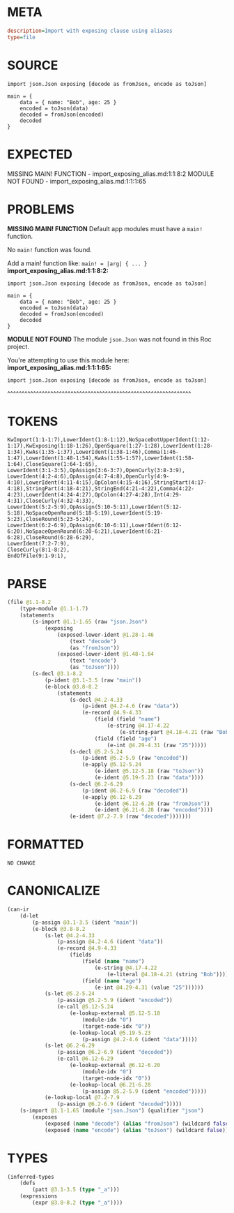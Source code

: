 # META
~~~ini
description=Import with exposing clause using aliases
type=file
~~~
# SOURCE
~~~roc
import json.Json exposing [decode as fromJson, encode as toJson]

main = {
	data = { name: "Bob", age: 25 }
	encoded = toJson(data)
	decoded = fromJson(encoded)
	decoded
}
~~~
# EXPECTED
MISSING MAIN! FUNCTION - import_exposing_alias.md:1:1:8:2
MODULE NOT FOUND - import_exposing_alias.md:1:1:1:65
# PROBLEMS
**MISSING MAIN! FUNCTION**
Default app modules must have a `main!` function.

No `main!` function was found.

Add a main! function like:
`main! = |arg| { ... }`
**import_exposing_alias.md:1:1:8:2:**
```roc
import json.Json exposing [decode as fromJson, encode as toJson]

main = {
	data = { name: "Bob", age: 25 }
	encoded = toJson(data)
	decoded = fromJson(encoded)
	decoded
}
```


**MODULE NOT FOUND**
The module `json.Json` was not found in this Roc project.

You're attempting to use this module here:
**import_exposing_alias.md:1:1:1:65:**
```roc
import json.Json exposing [decode as fromJson, encode as toJson]
```
^^^^^^^^^^^^^^^^^^^^^^^^^^^^^^^^^^^^^^^^^^^^^^^^^^^^^^^^^^^^^^^^


# TOKENS
~~~zig
KwImport(1:1-1:7),LowerIdent(1:8-1:12),NoSpaceDotUpperIdent(1:12-1:17),KwExposing(1:18-1:26),OpenSquare(1:27-1:28),LowerIdent(1:28-1:34),KwAs(1:35-1:37),LowerIdent(1:38-1:46),Comma(1:46-1:47),LowerIdent(1:48-1:54),KwAs(1:55-1:57),LowerIdent(1:58-1:64),CloseSquare(1:64-1:65),
LowerIdent(3:1-3:5),OpAssign(3:6-3:7),OpenCurly(3:8-3:9),
LowerIdent(4:2-4:6),OpAssign(4:7-4:8),OpenCurly(4:9-4:10),LowerIdent(4:11-4:15),OpColon(4:15-4:16),StringStart(4:17-4:18),StringPart(4:18-4:21),StringEnd(4:21-4:22),Comma(4:22-4:23),LowerIdent(4:24-4:27),OpColon(4:27-4:28),Int(4:29-4:31),CloseCurly(4:32-4:33),
LowerIdent(5:2-5:9),OpAssign(5:10-5:11),LowerIdent(5:12-5:18),NoSpaceOpenRound(5:18-5:19),LowerIdent(5:19-5:23),CloseRound(5:23-5:24),
LowerIdent(6:2-6:9),OpAssign(6:10-6:11),LowerIdent(6:12-6:20),NoSpaceOpenRound(6:20-6:21),LowerIdent(6:21-6:28),CloseRound(6:28-6:29),
LowerIdent(7:2-7:9),
CloseCurly(8:1-8:2),
EndOfFile(9:1-9:1),
~~~
# PARSE
~~~clojure
(file @1.1-8.2
	(type-module @1.1-1.7)
	(statements
		(s-import @1.1-1.65 (raw "json.Json")
			(exposing
				(exposed-lower-ident @1.28-1.46
					(text "decode")
					(as "fromJson"))
				(exposed-lower-ident @1.48-1.64
					(text "encode")
					(as "toJson"))))
		(s-decl @3.1-8.2
			(p-ident @3.1-3.5 (raw "main"))
			(e-block @3.8-8.2
				(statements
					(s-decl @4.2-4.33
						(p-ident @4.2-4.6 (raw "data"))
						(e-record @4.9-4.33
							(field (field "name")
								(e-string @4.17-4.22
									(e-string-part @4.18-4.21 (raw "Bob"))))
							(field (field "age")
								(e-int @4.29-4.31 (raw "25")))))
					(s-decl @5.2-5.24
						(p-ident @5.2-5.9 (raw "encoded"))
						(e-apply @5.12-5.24
							(e-ident @5.12-5.18 (raw "toJson"))
							(e-ident @5.19-5.23 (raw "data"))))
					(s-decl @6.2-6.29
						(p-ident @6.2-6.9 (raw "decoded"))
						(e-apply @6.12-6.29
							(e-ident @6.12-6.20 (raw "fromJson"))
							(e-ident @6.21-6.28 (raw "encoded"))))
					(e-ident @7.2-7.9 (raw "decoded")))))))
~~~
# FORMATTED
~~~roc
NO CHANGE
~~~
# CANONICALIZE
~~~clojure
(can-ir
	(d-let
		(p-assign @3.1-3.5 (ident "main"))
		(e-block @3.8-8.2
			(s-let @4.2-4.33
				(p-assign @4.2-4.6 (ident "data"))
				(e-record @4.9-4.33
					(fields
						(field (name "name")
							(e-string @4.17-4.22
								(e-literal @4.18-4.21 (string "Bob"))))
						(field (name "age")
							(e-int @4.29-4.31 (value "25"))))))
			(s-let @5.2-5.24
				(p-assign @5.2-5.9 (ident "encoded"))
				(e-call @5.12-5.24
					(e-lookup-external @5.12-5.18
						(module-idx "0")
						(target-node-idx "0"))
					(e-lookup-local @5.19-5.23
						(p-assign @4.2-4.6 (ident "data")))))
			(s-let @6.2-6.29
				(p-assign @6.2-6.9 (ident "decoded"))
				(e-call @6.12-6.29
					(e-lookup-external @6.12-6.20
						(module-idx "0")
						(target-node-idx "0"))
					(e-lookup-local @6.21-6.28
						(p-assign @5.2-5.9 (ident "encoded")))))
			(e-lookup-local @7.2-7.9
				(p-assign @6.2-6.9 (ident "decoded")))))
	(s-import @1.1-1.65 (module "json.Json") (qualifier "json")
		(exposes
			(exposed (name "decode") (alias "fromJson") (wildcard false))
			(exposed (name "encode") (alias "toJson") (wildcard false)))))
~~~
# TYPES
~~~clojure
(inferred-types
	(defs
		(patt @3.1-3.5 (type "_a")))
	(expressions
		(expr @3.8-8.2 (type "_a"))))
~~~
